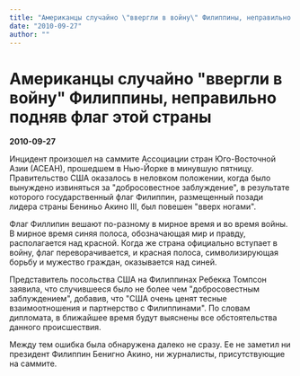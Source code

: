 ```yaml
---
title: "Американцы случайно \"ввергли в войну\" Филиппины, неправильно подняв флаг этой страны"
date: "2010-09-27"
author: ""
---
```


# Американцы случайно "ввергли в войну" Филиппины, неправильно подняв флаг этой страны

**2010-09-27** 

Инцидент произошел на саммите Ассоциации стран Юго-Восточной Азии  (АСЕАН), прошедшем в Нью-Йорке в минувшую пятницу. Правительство США  оказалось в неловком положении, когда было вынуждено извиняться за  "добросовестное заблуждение", в результате которого государственный флаг  Филиппин, размещенный позади лидера страны Бениньо Акино III, был  повешен "вверх ногами".

 

Флаг Филлипин вешают по-разному в мирное время и во время  войны. В мирное время синяя полоса, обозначающая мир и правду,  располагается над красной. Когда же страна официально вступает в войну,  флаг переворачивается, и красная полоса, символизирующая борьбу и  мужество граждан, оказывается над синей.

 

 Представитель посольства США на Филиппинах Ребекка Томпсон заявила, что  случившееся было не более чем "добросовестным заблуждением", добавив,  что "США очень ценят тесные взаимоотношения и партнерство с  Филиппинами". По словам дипломата, в ближайшее время будут выяснены все  обстоятельства данного происшествия.

 

 Между тем ошибка была обнаружена далеко не сразу. Ее не заметил ни  президент Филиппин Бенигно Акино, ни журналисты, присутствующие на  саммите.